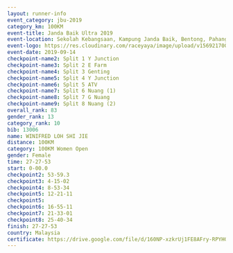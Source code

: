 ```yaml
---
layout: runner-info 
event_category: jbu-2019 
category_km: 100KM 
event-title: Janda Baik Ultra 2019
event-location: Sekolah Kebangsaan, Kampung Janda Baik, Bentong, Pahang, Malaysia 
event-logo: https://res.cloudinary.com/raceyaya/image/upload/v1569217009/logo/janda-baik_vch1pc.jpg 
event-date: 2019-09-14 
checkpoint-name2: Split 1 Y Junction 
checkpoint-name3: Split 2 E Farm 
checkpoint-name4: Split 3 Genting 
checkpoint-name5: Split 4 Y Junction 
checkpoint-name6: Split 5 ATV 
checkpoint-name7: Split 6 Nuang (1) 
checkpoint-name8: Split 7 G Nuang 
checkpoint-name9: Split 8 Nuang (2) 
overall_rank: 83
gender_rank: 13
category_rank: 10
bib: 13006
name: WINIFRED LOH SHI JIE
distance: 100KM
category: 100KM Women Open
gender: Female
time: 27-27-53
start: 0-00.0
checkpoint2: 53-59.3
checkpoint3: 4-15-02
checkpoint4: 8-53-34
checkpoint5: 12-21-11
checkpoint5: 
checkpoint6: 16-55-11
checkpoint7: 21-33-01
checkpoint8: 25-40-34
finish: 27-27-53
country: Malaysia
certificate: https://drive.google.com/file/d/160NP-xzkrUj1FE8AFry-RPYHGcpGgPU4/view?usp=sharing
---
```

